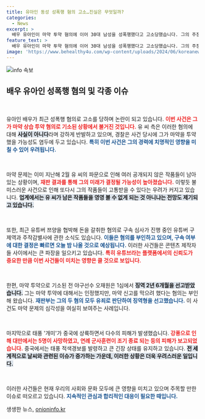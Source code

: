 ```yaml
---
title: 유아인 동성 성폭행 혐의 고소…진실은 무엇일까?
categories:
  - News
excerpt: >
  배우 유아인이 마약 투약 혐의에 이어 30대 남성을 성폭행했다고 고소당했습니다. 그의 주장과 달리 경찰은 마약 사용 가능성을 조사 중인데, 과연 유아인의 커리어는 어떻게 될까요?
feature_text: >
  배우 유아인이 마약 투약 혐의에 이어 30대 남성을 성폭행했다고 고소당했습니다. 그의 주장과 달리 경찰은 마약 사용 가능성을 조사 중인데, 과연 유아인의 커리어는 어떻게 될까요?
image: 'https://www.behealthy4u.com/wp-content/uploads/2024/06/koreanews.jpg'
---
```


<p><img src="https://www.behealthy4u.com/wp-content/uploads/2024/06/koreanews.jpg" alt="info 속보" /></p>

<h2 data-ke-size="size26">배우 유아인 성폭행 혐의 및 각종 이슈</h2>

<p data-ke-size="size16">&nbsp;</p>

<p>유아인 배우가 최근 성폭행 혐의로 고소를 당하며 논란이 되고 있습니다. <b><span style="color: #ee2323;">이번 사건은 그가 마약 상습 투약 혐의로 기소된 상황에서 불거진 것입니다.</span></b> 유 씨 측은 이러한 혐의에 대해 <b><span style="background-color: #21538527;">사실이 아니다</span></b>라며 강하게 반발하고 있으며, 경찰은 사건 당시에 그가 마약을 투약했을 가능성도 염두에 두고 있습니다. <b><span style="color: #1a5490;">특히 이번 사건은 그의 경력에 치명적인 영향을 미칠 수 있어 우려됩니다.</span></b> </p>

<p data-ke-size="size16">&nbsp;</p>

<p>마약 문제는 이미 지난해 2월 유 씨의 파문으로 인해 여러 공개되지 않은 작품들이 남아 있는 상황이며, <b><span style="color: #ee2323;">재판 결과를 통해 그의 미래가 결정될 가능성이 높아졌습니다.</span></b> 이렇듯 불미스러운 사건으로 인해 또다시 그의 작품들이 고통받을 수 있다는 우려가 커지고 있습니다. <b><span style="background-color: #21538527;">업계에서는 유 씨가 남은 작품들을 영영 볼 수 없게 되는 것 아니냐는 전망도 제기되고 있습니다.</span></b> </p>

<p data-ke-size="size16">&nbsp;</p>

<p>또한, 최근 유튜버 쯔양을 협박해 돈을 갈취한 혐의로 구속 심사가 진행 중인 유튜버 구제역과 주작감별사에 관한 소식도 있습니다. <b><span style="color: #1a5490;">이들은 혐의를 부인하고 있으며, 구속 여부에 대한 결정은 빠르면 오늘 밤 나올 것으로 예상됩니다.</span></b> 이러한 사건들은 콘텐츠 제작자들 사이에서는 큰 파장을 일으키고 있습니다. <b><span style="color: #ee2323;">특히 유튜브라는 플랫폼에서의 신뢰도가 중요한 만큼 이번 사건들이 미치는 영향은 클 것으로 보입니다.</span></b></p>

<p data-ke-size="size16">&nbsp;</p>

<p>한편, 마약 투약으로 기소된 전 야구선수 오재원은 1심에서 <b><span style="background-color: #21538527;">징역 2년 6개월을 선고받았습니다.</span></b> 그는 마약 투약에 대해서는 인정했지만, 마약 신고를 막으려 했다는 혐의는 부인해 왔습니다. <b><span style="color: #1a5490;">재판부는 그의 두 혐의 모두 유죄로 판단하여 징역형을 선고했습니다.</span></b> 이 사건도 마약 문제의 심각성을 여실히 보여주는 사례입니다.</p>

<p data-ke-size="size16">&nbsp;</p>

<p>마지막으로 태풍 '개미'가 중국에 상륙하면서 다수의 피해가 발생했습니다. <b><span style="color: #ee2323;">강풍으로 인해 대만에서는 5명이 사망하였고, 연례 군사훈련이 조기 종료 되는 등의 피해가 보고되었습니다.</span></b> 중국에서는 태풍 적색경보를 발령하고 큰 긴장 상태를 유지하고 있습니다. <b><span style="background-color: #21538527;">전 세계적으로 날씨와 관련된 이슈가 증가하는 가운데, 이러한 상황은 더욱 우려스러운 일입니다.</span></b></p>

<p data-ke-size="size16">&nbsp;</p>

<p>이러한 사건들은 현재 우리의 사회와 문화 모두에 큰 영향을 미치고 있으며 주목할 만한 이슈로 떠오르고 있습니다. <b><span style="color: #1a5490;">지속적인 관심과 합리적인 대응이 필요한 때입니다.</span></b> </p>
생생한 뉴스, <a href="https://onioninfo.kr" rel="dofollow">onioninfo.kr</a>


